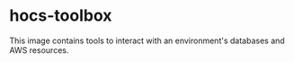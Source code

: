 # hocs-toolbox

This image contains tools to interact with an environment's databases and AWS resources.
